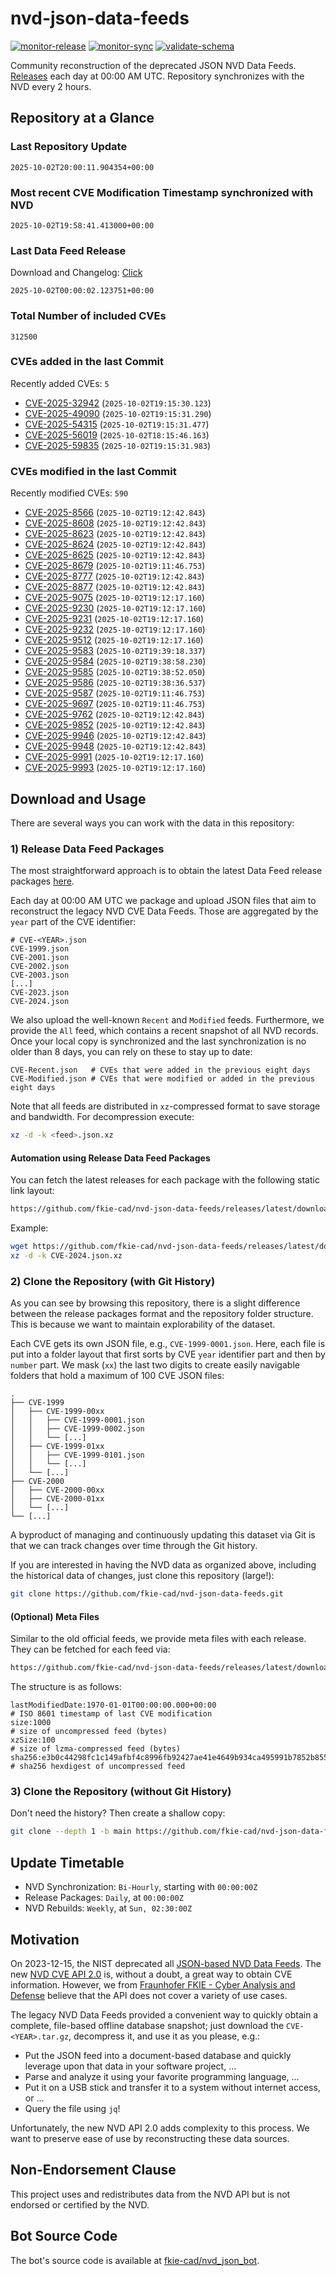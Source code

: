 # nvd-json-data-feeds

[![monitor-release](https://github.com/fkie-cad/nvd-json-data-feeds/actions/workflows/monitor_release.yml/badge.svg)](https://github.com/fkie-cad/nvd-json-data-feeds/actions/workflows/monitor_release.yml)
[![monitor-sync](https://github.com/fkie-cad/nvd-json-data-feeds/actions/workflows/monitor_sync.yml/badge.svg)](https://github.com/fkie-cad/nvd-json-data-feeds/actions/workflows/monitor_sync.yml)
[![validate-schema](https://github.com/fkie-cad/nvd-json-data-feeds/actions/workflows/validate_schema.yml/badge.svg)](https://github.com/fkie-cad/nvd-json-data-feeds/actions/workflows/validate_schema.yml)

Community reconstruction of the deprecated JSON NVD Data Feeds.
[Releases](https://github.com/fkie-cad/nvd-json-data-feeds/releases/latest) each day at 00:00 AM UTC.
Repository synchronizes with the NVD every 2 hours.

## Repository at a Glance

### Last Repository Update

```plain
2025-10-02T20:00:11.904354+00:00
```

### Most recent CVE Modification Timestamp synchronized with NVD

```plain
2025-10-02T19:58:41.413000+00:00
```

### Last Data Feed Release

Download and Changelog: [Click](https://github.com/fkie-cad/nvd-json-data-feeds/releases/latest)

```plain
2025-10-02T00:00:02.123751+00:00
```

### Total Number of included CVEs

```plain
312500
```

### CVEs added in the last Commit

Recently added CVEs: `5`

- [CVE-2025-32942](CVE-2025/CVE-2025-329xx/CVE-2025-32942.json) (`2025-10-02T19:15:30.123`)
- [CVE-2025-49090](CVE-2025/CVE-2025-490xx/CVE-2025-49090.json) (`2025-10-02T19:15:31.290`)
- [CVE-2025-54315](CVE-2025/CVE-2025-543xx/CVE-2025-54315.json) (`2025-10-02T19:15:31.477`)
- [CVE-2025-56019](CVE-2025/CVE-2025-560xx/CVE-2025-56019.json) (`2025-10-02T18:15:46.163`)
- [CVE-2025-59835](CVE-2025/CVE-2025-598xx/CVE-2025-59835.json) (`2025-10-02T19:15:31.983`)


### CVEs modified in the last Commit

Recently modified CVEs: `590`

- [CVE-2025-8566](CVE-2025/CVE-2025-85xx/CVE-2025-8566.json) (`2025-10-02T19:12:42.843`)
- [CVE-2025-8608](CVE-2025/CVE-2025-86xx/CVE-2025-8608.json) (`2025-10-02T19:12:42.843`)
- [CVE-2025-8623](CVE-2025/CVE-2025-86xx/CVE-2025-8623.json) (`2025-10-02T19:12:42.843`)
- [CVE-2025-8624](CVE-2025/CVE-2025-86xx/CVE-2025-8624.json) (`2025-10-02T19:12:42.843`)
- [CVE-2025-8625](CVE-2025/CVE-2025-86xx/CVE-2025-8625.json) (`2025-10-02T19:12:42.843`)
- [CVE-2025-8679](CVE-2025/CVE-2025-86xx/CVE-2025-8679.json) (`2025-10-02T19:11:46.753`)
- [CVE-2025-8777](CVE-2025/CVE-2025-87xx/CVE-2025-8777.json) (`2025-10-02T19:12:42.843`)
- [CVE-2025-8877](CVE-2025/CVE-2025-88xx/CVE-2025-8877.json) (`2025-10-02T19:12:42.843`)
- [CVE-2025-9075](CVE-2025/CVE-2025-90xx/CVE-2025-9075.json) (`2025-10-02T19:12:17.160`)
- [CVE-2025-9230](CVE-2025/CVE-2025-92xx/CVE-2025-9230.json) (`2025-10-02T19:12:17.160`)
- [CVE-2025-9231](CVE-2025/CVE-2025-92xx/CVE-2025-9231.json) (`2025-10-02T19:12:17.160`)
- [CVE-2025-9232](CVE-2025/CVE-2025-92xx/CVE-2025-9232.json) (`2025-10-02T19:12:17.160`)
- [CVE-2025-9512](CVE-2025/CVE-2025-95xx/CVE-2025-9512.json) (`2025-10-02T19:12:17.160`)
- [CVE-2025-9583](CVE-2025/CVE-2025-95xx/CVE-2025-9583.json) (`2025-10-02T19:39:18.337`)
- [CVE-2025-9584](CVE-2025/CVE-2025-95xx/CVE-2025-9584.json) (`2025-10-02T19:38:58.230`)
- [CVE-2025-9585](CVE-2025/CVE-2025-95xx/CVE-2025-9585.json) (`2025-10-02T19:38:52.050`)
- [CVE-2025-9586](CVE-2025/CVE-2025-95xx/CVE-2025-9586.json) (`2025-10-02T19:38:36.537`)
- [CVE-2025-9587](CVE-2025/CVE-2025-95xx/CVE-2025-9587.json) (`2025-10-02T19:11:46.753`)
- [CVE-2025-9697](CVE-2025/CVE-2025-96xx/CVE-2025-9697.json) (`2025-10-02T19:11:46.753`)
- [CVE-2025-9762](CVE-2025/CVE-2025-97xx/CVE-2025-9762.json) (`2025-10-02T19:12:42.843`)
- [CVE-2025-9852](CVE-2025/CVE-2025-98xx/CVE-2025-9852.json) (`2025-10-02T19:12:42.843`)
- [CVE-2025-9946](CVE-2025/CVE-2025-99xx/CVE-2025-9946.json) (`2025-10-02T19:12:42.843`)
- [CVE-2025-9948](CVE-2025/CVE-2025-99xx/CVE-2025-9948.json) (`2025-10-02T19:12:42.843`)
- [CVE-2025-9991](CVE-2025/CVE-2025-99xx/CVE-2025-9991.json) (`2025-10-02T19:12:17.160`)
- [CVE-2025-9993](CVE-2025/CVE-2025-99xx/CVE-2025-9993.json) (`2025-10-02T19:12:17.160`)


## Download and Usage

There are several ways you can work with the data in this repository:

### 1) Release Data Feed Packages

The most straightforward approach is to obtain the latest Data Feed release packages [here](https://github.com/fkie-cad/nvd-json-data-feeds/releases/latest).

Each day at 00:00 AM UTC we package and upload JSON files that aim to reconstruct the legacy NVD CVE Data Feeds.
Those are aggregated by the `year` part of the CVE identifier:

```
# CVE-<YEAR>.json
CVE-1999.json
CVE-2001.json
CVE-2002.json
CVE-2003.json
[...]
CVE-2023.json
CVE-2024.json
```

We also upload the well-known `Recent` and `Modified` feeds.
Furthermore, we provide the `All` feed, which contains a recent snapshot of all NVD records.
Once your local copy is synchronized and the last synchronization is no older than 8 days, you can rely on these to stay up to date:

```plain
CVE-Recent.json   # CVEs that were added in the previous eight days
CVE-Modified.json # CVEs that were modified or added in the previous eight days
```

Note that all feeds are distributed in `xz`-compressed format to save storage and bandwidth.
For decompression execute:

```sh
xz -d -k <feed>.json.xz
```

#### Automation using Release Data Feed Packages

You can fetch the latest releases for each package with the following static link layout:

```sh
https://github.com/fkie-cad/nvd-json-data-feeds/releases/latest/download/CVE-<YEAR>.json.xz
```

Example:

```sh
wget https://github.com/fkie-cad/nvd-json-data-feeds/releases/latest/download/CVE-2024.json.xz
xz -d -k CVE-2024.json.xz
```

### 2) Clone the Repository (with Git History)

As you can see by browsing this repository, there is a slight difference between the release packages format and the repository folder structure.
This is because we want to maintain explorability of the dataset.

Each CVE gets its own JSON file, e.g., `CVE-1999-0001.json`.
Here, each file is put into a folder layout that first sorts by CVE `year` identifier part and then by `number` part.
We mask (`xx`) the last two digits to create easily navigable folders that hold a maximum of 100 CVE JSON files:

```plain
.
├── CVE-1999
│   ├── CVE-1999-00xx
│   │   ├── CVE-1999-0001.json
│   │   ├── CVE-1999-0002.json
│   │   └── [...]
│   ├── CVE-1999-01xx
│   │   ├── CVE-1999-0101.json
│   │   └── [...]
│   └── [...]
├── CVE-2000
│   ├── CVE-2000-00xx
│   ├── CVE-2000-01xx
│   └── [...]
└── [...]
```

A byproduct of managing and continuously updating this dataset via Git is that we can track changes over time through the Git history.

If you are interested in having the NVD data as organized above, including the historical data of changes, just clone this repository (large!):

```sh
git clone https://github.com/fkie-cad/nvd-json-data-feeds.git
```

#### (Optional) Meta Files

Similar to the old official feeds, we provide meta files with each release. They can be fetched for each feed via:

```sh
https://github.com/fkie-cad/nvd-json-data-feeds/releases/latest/download/CVE-<YEAR>.meta
```

The structure is as follows:

```plain
lastModifiedDate:1970-01-01T00:00:00.000+00:00                          # ISO 8601 timestamp of last CVE modification
size:1000                                                               # size of uncompressed feed (bytes)
xzSize:100                                                              # size of lzma-compressed feed (bytes)
sha256:e3b0c44298fc1c149afbf4c8996fb92427ae41e4649b934ca495991b7852b855 # sha256 hexdigest of uncompressed feed
```

### 3) Clone the Repository (without Git History)

Don't need the history? Then create a shallow copy:

```sh
git clone --depth 1 -b main https://github.com/fkie-cad/nvd-json-data-feeds.git
```


## Update Timetable

* NVD Synchronization: `Bi-Hourly`, starting with `00:00:00Z`
* Release Packages: `Daily`, at `00:00:00Z`
* NVD Rebuilds: `Weekly`, at `Sun, 02:30:00Z`


## Motivation

On 2023-12-15, the NIST deprecated all [JSON-based NVD Data Feeds](https://nvd.nist.gov/vuln/data-feeds#divRetirementBanner-1).
The new [NVD CVE API 2.0](https://nvd.nist.gov/developers/vulnerabilities) is, without a doubt, a great way to obtain CVE information.
However, we from [Fraunhofer FKIE - Cyber Analysis and Defense](https://www.fkie.fraunhofer.de/en/departments/cad.html) believe that the API does not cover a variety of use cases.

The legacy NVD Data Feeds provided a convenient way to quickly obtain a complete, file-based offline database snapshot; just download the `CVE-<YEAR>.tar.gz`, decompress it, and use it as you please, e.g.:

- Put the JSON feed into a document-based database and quickly leverage upon that data in your software project, ...
- Parse and analyze it using your favorite programming language, ...
- Put it on a USB stick and transfer it to a system without internet access, or ...
- Query the file using `jq`!

Unfortunately, the new NVD API 2.0 adds complexity to this process.
We want to preserve ease of use by reconstructing these data sources.

## Non-Endorsement Clause

This project uses and redistributes data from the NVD API but is not endorsed or certified by the NVD.

## Bot Source Code

The bot's source code is available at [fkie-cad/nvd\_json\_bot](https://github.com/fkie-cad/nvd_json_bot).